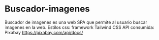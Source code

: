 # Buscador-imagenes
Buscador de imagenes es una web SPA que permite al usuario buscar imagenes en la web.
Estilos css: framework Tailwind CSS
API consumida: Pixabay
https://pixabay.com/api/docs/
